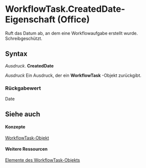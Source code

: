 
# WorkflowTask.CreatedDate-Eigenschaft (Office)

Ruft das Datum ab, an dem eine Workflowaufgabe erstellt wurde. Schreibgeschützt.


## Syntax

 _Ausdruck_. **CreatedDate**

 _Ausdruck_ Ein Ausdruck, der ein **WorkflowTask** -Objekt zurückgibt.


### Rückgabewert

Date


## Siehe auch


#### Konzepte


[WorkflowTask-Objekt](9d17947e-f12a-2f97-7888-8d5ec9f85011.md)
#### Weitere Ressourcen


[Elemente des WorkflowTask-Objekts](http://msdn.microsoft.com/library/035ead58-23bb-4518-2720-8862051aeb41%28Office.15%29.aspx)